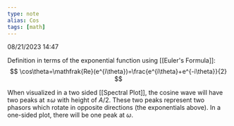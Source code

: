 ```yaml
---
type: note
alias: Cos
tags: [math]
---
```

08/21/2023 14:47

  



Definition in terms of the exponential function using [[Euler's Formula]]:
$$
\cos\theta=\mathfrak{Re}(e^{i\theta})=\frac{e^{i\theta}+e^{-i\theta}}{2}
$$

When visualized in a two sided [[Spectral Plot]], the cosine wave will have two peaks at $\pm\omega$ with height of $A/2$. These two peaks represent two phasors which rotate in opposite directions (the exponentials above). In a one-sided plot, there will be one peak at $\omega$. 